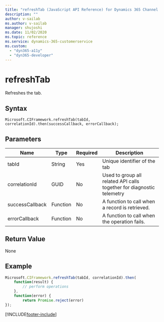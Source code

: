 ```yaml
---
title: "refreshTab (JavaScript API Reference) for Dynamics 365 Channel Integration Framework version 2.0 | MicrosoftDocs"
description: ""
author: v-sailab
ms.author: v-sailab
manager: shujoshi
ms.date: 11/02/2020
ms.topic: reference
ms.service: dynamics-365-customerservice
ms.custom: 
  - "dyn365-a11y"
  - "dyn365-developer"
---
```


# refreshTab

 

Refreshes the tab.

## Syntax

`Microsoft.CIFramework.refreshTab(tabId, correlationId).then(successCallback, errorCallback);`

## Parameters

| **Name**        | **Type** | **Required** | **Description**                                                       |
|-----------------|----------|--------------|-----------------------------------------------------------------------|
| tabId           | String   | Yes          | Unique identifier of the tab                                          |
| correlationId   | GUID     | No           | Used to group all related API calls together for diagnostic telemetry |
| successCallback | Function | No           | A function to call when a record is retrieved.                        |
| errorCallback   | Function | No           | A function to call when the operation fails.                          |

## Return Value

None

## Example

```javascript
Microsoft.CIFramework.refreshTab(tabId, correlationId).then(
    function(result) {
        // perform operations
    },
    function(error) {
        return Promise.reject(error)
});
```


[!INCLUDE[footer-include](../../../../../includes/footer-banner.md)]